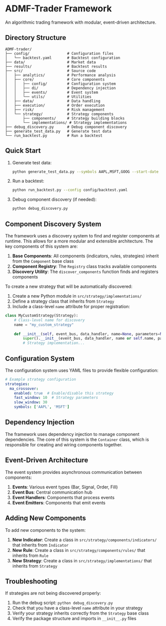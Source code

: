 # ADMF-Trader Framework

An algorithmic trading framework with modular, event-driven architecture.

## Directory Structure

```
ADMF-trader/
├── config/                 # Configuration files
│   └── backtest.yaml       # Backtest configuration
├── data/                   # Market data
├── results/                # Backtest results
├── src/                    # Source code
│   ├── analytics/          # Performance analysis
│   ├── core/               # Core components
│   │   ├── config/         # Configuration system
│   │   ├── di/             # Dependency injection
│   │   ├── events/         # Event system
│   │   └── utils/          # Utilities
│   ├── data/               # Data handling
│   ├── execution/          # Order execution
│   ├── risk/               # Risk management
│   └── strategy/           # Strategy components
│       ├── components/     # Strategy building blocks
│       └── implementations/ # Strategy implementations
├── debug_discovery.py      # Debug component discovery
├── generate_test_data.py   # Generate test data
└── run_backtest.py         # Run a backtest
```

## Quick Start

1. Generate test data:
   ```bash
   python generate_test_data.py --symbols AAPL,MSFT,GOOG --start-date 2023-01-01 --end-date 2023-12-31
   ```

2. Run a backtest:
   ```bash
   python run_backtest.py --config config/backtest.yaml
   ```

3. Debug component discovery (if needed):
   ```bash
   python debug_discovery.py
   ```

## Component Discovery System

The framework uses a discovery system to find and register components at runtime. This allows for a more modular and extensible architecture. The key components of this system are:

1. **Base Components**: All components (indicators, rules, strategies) inherit from the `Component` base class
2. **Component Registry**: The `Registry` class tracks available components
3. **Discovery Utility**: The `discover_components` function finds and registers components

To create a new strategy that will be automatically discovered:

1. Create a new Python module in `src/strategy/implementations/`
2. Define a strategy class that inherits from `Strategy`
3. Include a class-level `name` attribute for proper registration:

```python
class MyCustomStrategy(Strategy):
    # Class-level name for discovery
    name = "my_custom_strategy"
    
    def __init__(self, event_bus, data_handler, name=None, parameters=None):
        super().__init__(event_bus, data_handler, name or self.name, parameters)
        # Strategy implementation...
```

## Configuration System

The configuration system uses YAML files to provide flexible configuration:

```yaml
# Example strategy configuration
strategies:
  ma_crossover:
    enabled: true  # Enable/disable this strategy
    fast_window: 10  # Strategy parameters
    slow_window: 30
    symbols: ['AAPL', 'MSFT']
```

## Dependency Injection

The framework uses dependency injection to manage component dependencies. The core of this system is the `Container` class, which is responsible for creating and wiring components together.

## Event-Driven Architecture

The event system provides asynchronous communication between components:

1. **Events**: Various event types (Bar, Signal, Order, Fill)
2. **Event Bus**: Central communication hub
3. **Event Handlers**: Components that process events
4. **Event Emitters**: Components that emit events

## Adding New Components

To add new components to the system:

1. **New Indicator**: Create a class in `src/strategy/components/indicators/` that inherits from `Indicator`
2. **New Rule**: Create a class in `src/strategy/components/rules/` that inherits from `Rule`
3. **New Strategy**: Create a class in `src/strategy/implementations/` that inherits from `Strategy`

## Troubleshooting

If strategies are not being discovered properly:

1. Run the debug script: `python debug_discovery.py`
2. Check that you have a class-level `name` attribute in your strategy
3. Verify your strategy inherits correctly from the `Strategy` base class
4. Verify the package structure and imports in `__init__.py` files
